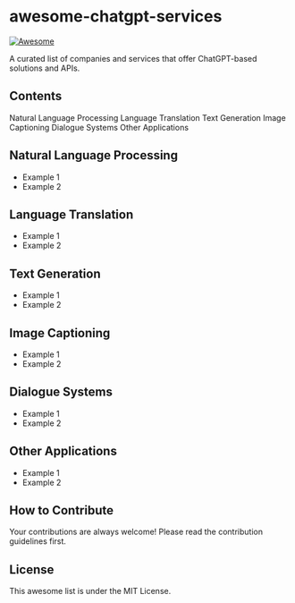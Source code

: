 # awesome-chatgpt-services
[![Awesome](https://awesome.re/badge.svg)](https://awesome.re)

A curated list of companies and services that offer ChatGPT-based solutions and APIs.


## Contents

Natural Language Processing
Language Translation
Text Generation
Image Captioning
Dialogue Systems
Other Applications

## Natural Language Processing

* Example 1
* Example 2

## Language Translation

* Example 1
* Example 2

## Text Generation

* Example 1
* Example 2

## Image Captioning

* Example 1
* Example 2

## Dialogue Systems

* Example 1
* Example 2

## Other Applications

* Example 1
* Example 2

## How to Contribute
Your contributions are always welcome! Please read the contribution guidelines first.

## License
This awesome list is under the MIT License.

